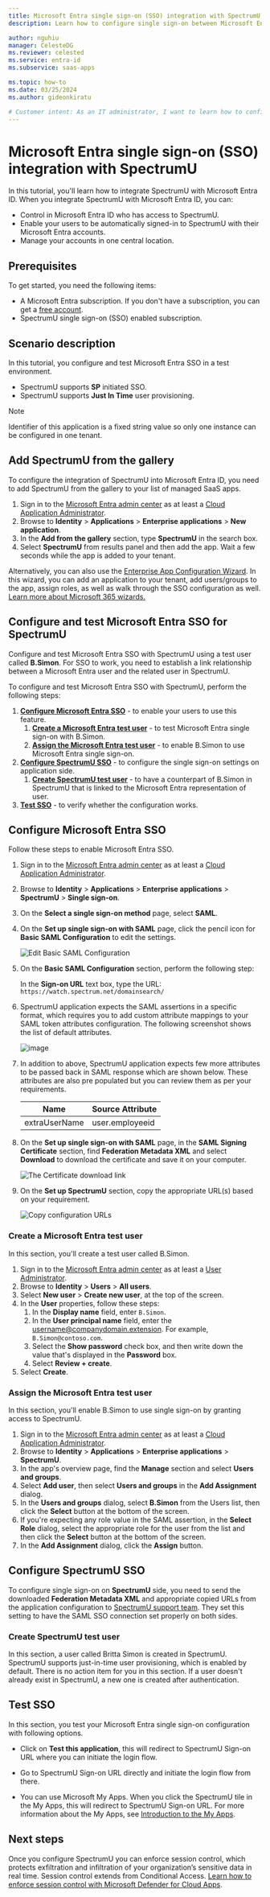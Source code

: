 ```yaml
---
title: Microsoft Entra single sign-on (SSO) integration with SpectrumU
description: Learn how to configure single sign-on between Microsoft Entra ID and SpectrumU.

author: nguhiu
manager: CelesteDG
ms.reviewer: celested
ms.service: entra-id
ms.subservice: saas-apps

ms.topic: how-to
ms.date: 03/25/2024
ms.author: gideonkiratu

# Customer intent: As an IT administrator, I want to learn how to configure single sign-on between Microsoft Entra ID and SpectrumU so that I can control who has access to SpectrumU, enable automatic sign-in with Microsoft Entra accounts, and manage my accounts in one central location.
---
```


# Microsoft Entra single sign-on (SSO) integration with SpectrumU

In this tutorial, you'll learn how to integrate SpectrumU with Microsoft Entra ID. When you integrate SpectrumU with Microsoft Entra ID, you can:

* Control in Microsoft Entra ID who has access to SpectrumU.
* Enable your users to be automatically signed-in to SpectrumU with their Microsoft Entra accounts.
* Manage your accounts in one central location.

## Prerequisites

To get started, you need the following items:

* A Microsoft Entra subscription. If you don't have a subscription, you can get a [free account](https://azure.microsoft.com/free/).
* SpectrumU single sign-on (SSO) enabled subscription.

## Scenario description

In this tutorial, you configure and test Microsoft Entra SSO in a test environment.

* SpectrumU supports **SP** initiated SSO.
* SpectrumU supports **Just In Time** user provisioning.

> [!NOTE]
> Identifier of this application is a fixed string value so only one instance can be configured in one tenant.

## Add SpectrumU from the gallery

To configure the integration of SpectrumU into Microsoft Entra ID, you need to add SpectrumU from the gallery to your list of managed SaaS apps.

1. Sign in to the [Microsoft Entra admin center](https://entra.microsoft.com) as at least a [Cloud Application Administrator](~/identity/role-based-access-control/permissions-reference.md#cloud-application-administrator).
1. Browse to **Identity** > **Applications** > **Enterprise applications** > **New application**.
1. In the **Add from the gallery** section, type **SpectrumU** in the search box.
1. Select **SpectrumU** from results panel and then add the app. Wait a few seconds while the app is added to your tenant.

 Alternatively, you can also use the [Enterprise App Configuration Wizard](https://portal.office.com/AdminPortal/home?Q=Docs#/azureadappintegration). In this wizard, you can add an application to your tenant, add users/groups to the app, assign roles, as well as walk through the SSO configuration as well. [Learn more about Microsoft 365 wizards.](/microsoft-365/admin/misc/azure-ad-setup-guides)

<a name='configure-and-test-azure-ad-sso-for-spectrumu'></a>

## Configure and test Microsoft Entra SSO for SpectrumU

Configure and test Microsoft Entra SSO with SpectrumU using a test user called **B.Simon**. For SSO to work, you need to establish a link relationship between a Microsoft Entra user and the related user in SpectrumU.

To configure and test Microsoft Entra SSO with SpectrumU, perform the following steps:

1. **[Configure Microsoft Entra SSO](#configure-azure-ad-sso)** - to enable your users to use this feature.
    1. **[Create a Microsoft Entra test user](#create-an-azure-ad-test-user)** - to test Microsoft Entra single sign-on with B.Simon.
    1. **[Assign the Microsoft Entra test user](#assign-the-azure-ad-test-user)** - to enable B.Simon to use Microsoft Entra single sign-on.
1. **[Configure SpectrumU SSO](#configure-spectrumu-sso)** - to configure the single sign-on settings on application side.
    1. **[Create SpectrumU test user](#create-spectrumu-test-user)** - to have a counterpart of B.Simon in SpectrumU that is linked to the Microsoft Entra representation of user.
1. **[Test SSO](#test-sso)** - to verify whether the configuration works.

<a name='configure-azure-ad-sso'></a>

## Configure Microsoft Entra SSO

Follow these steps to enable Microsoft Entra SSO.

1. Sign in to the [Microsoft Entra admin center](https://entra.microsoft.com) as at least a [Cloud Application Administrator](~/identity/role-based-access-control/permissions-reference.md#cloud-application-administrator).
1. Browse to **Identity** > **Applications** > **Enterprise applications** > **SpectrumU** > **Single sign-on**.
1. On the **Select a single sign-on method** page, select **SAML**.
1. On the **Set up single sign-on with SAML** page, click the pencil icon for **Basic SAML Configuration** to edit the settings.

   ![Edit Basic SAML Configuration](common/edit-urls.png)

1. On the **Basic SAML Configuration** section, perform the following step:

    In the **Sign-on URL** text box, type the URL:
    `https://watch.spectrum.net/domainsearch/`

1. SpectrumU application expects the SAML assertions in a specific format, which requires you to add custom attribute mappings to your SAML token attributes configuration. The following screenshot shows the list of default attributes.

	![image](common/default-attributes.png)

1. In addition to above, SpectrumU application expects few more attributes to be passed back in SAML response which are shown below. These attributes are also pre populated but you can review them as per your requirements.
	
	| Name |  Source Attribute|
	| ------------- | --------- |
	| extraUserName | user.employeeid |

1. On the **Set up single sign-on with SAML** page, in the **SAML Signing Certificate** section,  find **Federation Metadata XML** and select **Download** to download the certificate and save it on your computer.

	![The Certificate download link](common/metadataxml.png)

1. On the **Set up SpectrumU** section, copy the appropriate URL(s) based on your requirement.

	![Copy configuration URLs](common/copy-configuration-urls.png)

<a name='create-an-azure-ad-test-user'></a>

### Create a Microsoft Entra test user

In this section, you'll create a test user called B.Simon.

1. Sign in to the [Microsoft Entra admin center](https://entra.microsoft.com) as at least a [User Administrator](~/identity/role-based-access-control/permissions-reference.md#user-administrator).
1. Browse to **Identity** > **Users** > **All users**.
1. Select **New user** > **Create new user**, at the top of the screen.
1. In the **User** properties, follow these steps:
   1. In the **Display name** field, enter `B.Simon`.  
   1. In the **User principal name** field, enter the username@companydomain.extension. For example, `B.Simon@contoso.com`.
   1. Select the **Show password** check box, and then write down the value that's displayed in the **Password** box.
   1. Select **Review + create**.
1. Select **Create**.

<a name='assign-the-azure-ad-test-user'></a>

### Assign the Microsoft Entra test user

In this section, you'll enable B.Simon to use single sign-on by granting access to SpectrumU.

1. Sign in to the [Microsoft Entra admin center](https://entra.microsoft.com) as at least a [Cloud Application Administrator](~/identity/role-based-access-control/permissions-reference.md#cloud-application-administrator).
1. Browse to **Identity** > **Applications** > **Enterprise applications** > **SpectrumU**.
1. In the app's overview page, find the **Manage** section and select **Users and groups**.
1. Select **Add user**, then select **Users and groups** in the **Add Assignment** dialog.
1. In the **Users and groups** dialog, select **B.Simon** from the Users list, then click the **Select** button at the bottom of the screen.
1. If you're expecting any role value in the SAML assertion, in the **Select Role** dialog, select the appropriate role for the user from the list and then click the **Select** button at the bottom of the screen.
1. In the **Add Assignment** dialog, click the **Assign** button.

## Configure SpectrumU SSO

To configure single sign-on on **SpectrumU** side, you need to send the downloaded **Federation Metadata XML** and appropriate copied URLs from the application configuration to [SpectrumU support team](https://enterprise.spectrum.com/support.html). They set this setting to have the SAML SSO connection set properly on both sides.

### Create SpectrumU test user

In this section, a user called Britta Simon is created in SpectrumU. SpectrumU supports just-in-time user provisioning, which is enabled by default. There is no action item for you in this section. If a user doesn't already exist in SpectrumU, a new one is created after authentication.

## Test SSO 

In this section, you test your Microsoft Entra single sign-on configuration with following options. 

* Click on **Test this application**, this will redirect to SpectrumU Sign-on URL where you can initiate the login flow. 

* Go to SpectrumU Sign-on URL directly and initiate the login flow from there.

* You can use Microsoft My Apps. When you click the SpectrumU tile in the My Apps, this will redirect to SpectrumU Sign-on URL. For more information about the My Apps, see [Introduction to the My Apps](https://support.microsoft.com/account-billing/sign-in-and-start-apps-from-the-my-apps-portal-2f3b1bae-0e5a-4a86-a33e-876fbd2a4510).

## Next steps

Once you configure SpectrumU you can enforce session control, which protects exfiltration and infiltration of your organization’s sensitive data in real time. Session control extends from Conditional Access. [Learn how to enforce session control with Microsoft Defender for Cloud Apps](/cloud-app-security/proxy-deployment-aad).
